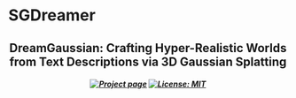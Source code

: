 # SGDreamer
<h2 align="center">DreamGaussian: Crafting Hyper-Realistic Worlds from Text Descriptions via 3D Gaussian Splatting</h2>

<h5 align="center">

<!-- [![arXiv](https://img.shields.io/badge/ArXiv-2310.11784-b31b1b.svg?logo=arXiv)]() -->
[![Project page](https://img.shields.io/badge/Project-Page-brightgreen)]()
[![License: MIT](https://img.shields.io/badge/License-MIT-yellow.svg)](https://github.com/ZhenyuSun-Walker/DreamGaussian/blob/main/LICENSE) 
